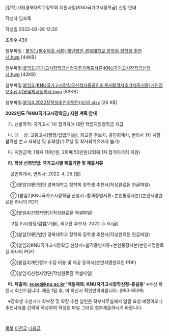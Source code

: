 
[장학] (재)경북대학교장학회 지원사업(KNU국가고시장학금) 신청 안내





작성자
임초록


작성일
2022-03-28 13:20


조회수
439


첨부파일 : [붙임1.(필수제출 서류) 재단법인 경북대학교 장학회 장학생 추천서.hwp](https://computer.knu.ac.kr/pack/bbs/down.php?f_name=Q0dUVllEWFRTVXNMchYZbktTVQ==&o_name=붙임1.(필수제출서류)재단법인경북대학교장학회장학생추천서.hwp&tbl=Site_BBS_25) [44KB]  

첨부파일:[붙임2.(국가고시장학금신청자추가제출서류)KNU국가고시장학금신청서.hwp](https://computer.knu.ac.kr/pack/bbs/down.php?f_name=QEdUVllEWFRTVXNMchYZbktTVQ==&o_name=붙임2.(국가고시장학금신청자추가제출서류)KNU국가고시장학금신청서.hwp&tbl=Site_BBS_25) [42KB]  

첨부파일:[붙임3.(KNU국가고시장학금신청자중공인회계사합격자추가제출서류)개인정보수집.이용및제공동의서.hwp](https://computer.knu.ac.kr/pack/bbs/down.php?f_name=QUdUVllEWFRTVXNMchYZbktTVQ==&o_name=붙임3.(KNU국가고시장학금신청자중공인회계사합격자추가제출서류)개인정보수집.이용및제공동의서.hwp&tbl=Site_BBS_25) [83KB]  

첨부파일:[붙임4.2022장학생추천자명단(서식).xlsx](https://computer.knu.ac.kr/pack/bbs/down.php?f_name=RkdUVllEWFRTVXNMchYZbltIViY=&o_name=붙임4.2022장학생추천자명단(서식).xlsx&tbl=Site_BBS_25) [26 KB]


﻿**﻿2022년도 ｢KNU국가고시장학금｣ 지원 계획 안내**

  


  가. 선발목적: 국가고시 1차 합격자에 대한 학업지원장학금 지급

  나. 대    상: 고등고시(행정/입법/기술), 외교관 후보자, 공인회계사, 변리사 1차 시험 합격한 본교 재학생 및 휴학생(수료생 및 학사학위유예자 불가)

  다. 지원금액: 1회째 110만원, 2회째 50만원(2회째 1차 합격자까지 지원)

  **라. 학생 신청방법: 국가고시별 제출기한 및 제출서류**

    공인회계사, 변리사: 2022. 4. 25.(월)

    ①[붙임1]재단법인 경북대학교 장학회 장학생 추천서(작성완료된 한글파일)

    ② [붙임2]KNU국가고시장학금 신청서+합격증빙서류+본인통장사본((본인서명완료된 하나의 PDF)

    ③[붙임4]신청자명단(작성완료된 엑셀파일)

  


    고등고시(행정/입법/기술), 외교관 후보자: 2022. 5. 6.(금)

    ①[붙임1]재단법인 경북대학교 장학회 장학생 추천서(작성완료된 한글파일)

    ②[붙임2]KNU국가고시장학금 신청서+합격증빙서류+본인통장사본(본인서명완료된 하나의 PDF)

    ③[붙임3]개인정보 수집‧이용 및 제공 동의서(본인서명완료된 PDF)

    ④[붙임4]신청자명단(작성완료된 엑셀파일)

  
  


  **마. 제출처:** **scse@knu.ac.kr '메일제목: KNU국가고시장학신청-홍길동'** ※수신 확인시 회신드립니다. 제출 1일 후, 미 회신시 확인연락바랍니다. (950-6509)

  ※장학생 추천서내 학부장 및 학장 추천 날인은 학부사무실에서 일괄 요청 예정이오니 추천사유를 간략히 작성하여 작성된 파일 그대로 첨부제출하시기 바랍니다.

  
  


   







[목록](https://computer.knu.ac.kr/06_sub/02_sub.html?key=&keyfield=&category=&page=1&bbs_code=Site_BBS_25)
[이전글](https://computer.knu.ac.kr/06_sub/02_sub.html?bbs_cmd=view&page=1&key=&keyfield=&category=&no=3731&bbs_code=Site_BBS_25)
[다음글](https://computer.knu.ac.kr/06_sub/02_sub.html?bbs_cmd=view&page=1&key=&keyfield=&category=&no=3733&bbs_code=Site_BBS_25)

















 